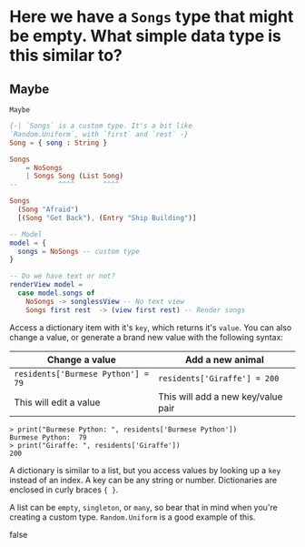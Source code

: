 <!-- Front of card ===========================================================

    Simple Card Data

    - Type:
        What's the answer?
        A simple `question->answer` card;
        we're asking the question: "what does this code do?", e.g:

        - A function with an output you have to guess.
        - A class with a method that you need to call.

    - Docs:
        http://tinyurl.com/anki-simple-card

    - Key:
        ★ Required
        ☆ Optional (recommended)
        ✎ Optional (notes, markdown)
        ⤷ Field Type

    - Notes:
        Where fields are auto-wrapped with an HTML tag, copy/paste the compiled
        data _within_ those tags in your Anki fields, otherwise you'll have
        formatting issues. For example:

            `★ Title` field:

            <h1>What happens is we type <code>Model</code> in the repl?</h1>
                -------------------------------------------------------
            xxxx                                                       xxxxx

        Compiled data is simple meant to speed up the card creation process —
        it's not meant to be viewed in the browser. Best viewed in a text editor (such as Visual Studio Code) to copy/paste your Anki field data.

========================================================================== -->


<!-- -------------------------------------------------------------------------
    ★ Title

    ⤷ `string` (auto wrapped with a `H1` tag)
-------------------------------------------------------------------------- -->
# Here we have a `Songs` type that might be empty. What simple data type is this similar to?


<!-- -------------------------------------------------------------------------
    ☆ Subtitle

    ⤷ `string` (auto wrapped with a `H2` tag)
-------------------------------------------------------------------------- -->
## Maybe


<!-- -------------------------------------------------------------------------
    ☆ Syntax (inline code)

    ⤷ `code string` (auto wrapped with <p><code> tag)
-------------------------------------------------------------------------- -->
`Maybe`


<!-- -------------------------------------------------------------------------
    ★ Sample (code block)

    ⤷ `pre block`

      | Requires `markdown` fenced code block;

      A markdown fenced code block that will compile to our highlighted
      code with Pandoc. What does this code do?
-------------------------------------------------------------------------- -->
```elm
{-| `Songs` is a custom type. It's a bit like
`Random.Uniform`, with `first` and `rest` -}
Song = { song : String }

Songs
    = NoSongs
    | Songs Song (List Song)
--          ^^^^       ^^^^

Songs
  (Song "Afraid")
  [(Song "Get Back"), (Entry "Ship Building")]

-- Model
model = {
  songs = NoSongs -- custom type
}
```



<!-- Back of card ======================================================== -->


<!-- -------------------------------------------------------------------------
    ★ Key point (code block)

    ⤷ `pre block`

      | Requires `markdown` fenced code block;

      A markdown fenced code block that will compile to our highlighted
      code with Pandoc. The output or answer to the above question.
-------------------------------------------------------------------------- -->
```elm
-- Do we have text or not?
renderView model =
  case model.songs of
    NoSongs -> songlessView -- No text view
    Songs first rest  -> (view first rest) -- Render songs
```


<!-- -------------------------------------------------------------------------
    ★ Key point notes

    ⤷ `rich html`
-------------------------------------------------------------------------- -->
Access a dictionary item with it's `key`, which returns it's `value`. You can also change a value, or generate a brand new value with the following syntax:

| Change a value | Add a new animal |
| -------------- | ---------------- |
| `residents['Burmese Python'] = 79` | `residents['Giraffe'] = 200` |
| This will edit a value | This will add a new key/value pair |

```terminal
> print("Burmese Python: ", residents['Burmese Python'])
Burmese Python:  79
> print("Giraffe: ", residents['Giraffe'])
200
```
A dictionary is similar to a list, but you access values by looking up a `key` instead of an index. A key can be any string or number. Dictionaries are enclosed in curly braces `{ }`.

<!-- -------------------------------------------------------------------------
    ✎ Other notes

    ⤷ `rich html`
-------------------------------------------------------------------------- -->
A list can be `empty`, `singleton`, or `many`, so bear that in mind when you're creating a custom type. `Random.Uniform` is a good example of this.

<!-- -------------------------------------------------------------------------
    ✎ Markdown

    ⤷ `raw text`

      Do not add the compiled HTML to your card, rather, use the raw text
      Markdown fenced code block. This makes for easier editing of a card
      later on.

      Warning: may increase card file size
        @ https://github.com/badlydrawnrob/anki/issues/116
-------------------------------------------------------------------------- -->
false
